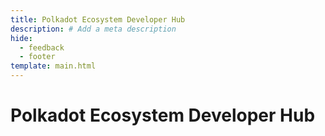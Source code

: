 ```yaml
---
title: Polkadot Ecosystem Developer Hub
description: # Add a meta description
hide:
  - feedback
  - footer
template: main.html
---
```


# Polkadot Ecosystem Developer Hub